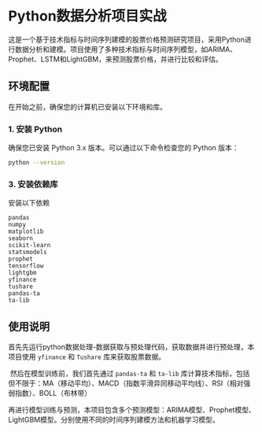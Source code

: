 # Python数据分析项目实战

这是一个基于技术指标与时间序列建模的股票价格预测研究项目，采用Python进行数据分析和建模。项目使用了多种技术指标与时间序列模型，如ARIMA、Prophet、LSTM和LightGBM，来预测股票价格，并进行比较和评估。

## 环境配置

在开始之前，确保您的计算机已安装以下环境和库。

### 1. 安装 Python

确保您已安装 Python 3.x 版本。可以通过以下命令检查您的 Python 版本：

```bash
python --version
```

### 3. 安装依赖库

安装以下依赖

```
pandas
numpy
matplotlib
seaborn
scikit-learn
statsmodels
prophet
tensorflow
lightgbm
yfinance
tushare
pandas-ta
ta-lib
```

## 使用说明

​		首先先运行python数据处理-数据获取与预处理代码，获取数据并进行预处理，本项目使用 `yfinance` 和 `Tushare` 库来获取股票数据。

​		然后在模型训练前，我们首先通过 `pandas-ta` 和 `ta-lib` 库计算技术指标，包括但不限于：MA（移动平均）、MACD（指数平滑异同移动平均线）、RSI（相对强弱指数）、BOLL（布林带）

再进行模型训练与预测，本项目包含多个预测模型：ARIMA模型、Prophet模型、LightGBM模型。分别使用不同的时间序列建模方法和机器学习模型。